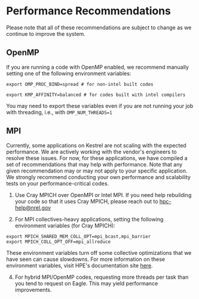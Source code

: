 # Performance Recommendations

Please note that all of these recommendations are subject to change as we continue to improve the system.

## OpenMP

If you are running a code with OpenMP enabled, we recommend manually setting one of the following environment variables:

```
export OMP_PROC_BIND=spread # for non-intel built codes

export KMP_AFFINITY=balanced # for codes built with intel compilers
```

You may need to export these variables even if you are not running your job with threading, i.e., with `OMP_NUM_THREADS=1`

## MPI

Currently, some applications on Kestrel are not scaling with the expected performance. We are actively working with the vendor's engineers to resolve these issues. For now, for these applications, we have compiled a set of recommendations that may help with performance. Note that any given recommendation may or may not apply to your specific application. We strongly recommend conducting your own performance and scalability tests on your performance-critical codes.

1. Use Cray MPICH over OpenMPI or Intel MPI. If you need help rebuilding your code so that it uses Cray MPICH, please reach out to hpc-help@nrel.gov

2. For MPI collectives-heavy applications, setting the following environment variables (for Cray MPICH):
```
export MPICH_SHARED_MEM_COLL_OPT=mpi_bcast,mpi_barrier 
export MPICH_COLL_OPT_OFF=mpi_allreduce 
```
These environment variables turn off some collective optimizations that we have seen can cause slowdowns. For more information on these environment variables, visit HPE's documentation site [here](https://cpe.ext.hpe.com/docs/mpt/mpich/intro_mpi_ucx.html).

4. For hybrid MPI/OpenMP codes, requesting more threads per task than you tend to request on Eagle. This may yield performance improvements.

